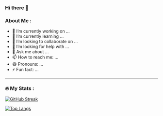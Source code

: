 ### Hi there 👋

### About Me :

- 🔭 I’m currently working on ...
- 🌱 I’m currently learning ...
- 👯 I’m looking to collaborate on ...
- 🤔 I’m looking for help with ...
- 💬 Ask me about ...
- 📫 How to reach me: ...
- 😄 Pronouns: ...
- ⚡ Fun fact: ...

---

### :fire: My Stats :
[![GitHub Streak](http://github-readme-streak-stats.herokuapp.com?user=rodriguezarthur&theme=dark&background=000000)](https://git.io/streak-stats)

[![Top Langs](https://github-readme-stats.vercel.app/api/top-langs/?username=rodriguezarthur&layout=compact&theme=dark)](https://github.com/anuraghazra/github-readme-stats)
